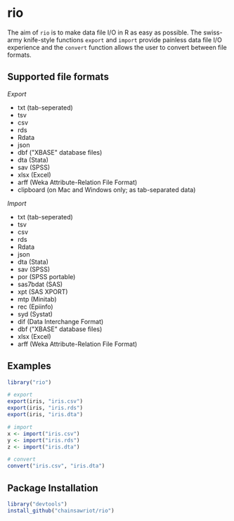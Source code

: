 # rio

The aim of `rio` is to make data file I/O in R as easy as possible. The swiss-army knife-style functions `export` and `import` provide painless data file I/O experience and the `convert` function allows the user to convert between file formats.

## Supported file formats

*Export*

* txt (tab-seperated)
* tsv
* csv
* rds
* Rdata
* json
* dbf ("XBASE" database files)
* dta (Stata)
* sav (SPSS)
* xlsx (Excel)
* arff (Weka Attribute-Relation File Format)
* clipboard (on Mac and Windows only; as tab-separated data)

*Import*

* txt (tab-seperated)
* tsv
* csv
* rds
* Rdata
* json
* dta (Stata)
* sav (SPSS)
* por (SPSS portable)
* sas7bdat (SAS)
* xpt (SAS XPORT)
* mtp (Minitab)
* rec (Epiinfo)
* syd (Systat)
* dif (Data Interchange Format)
* dbf ("XBASE" database files)
* xlsx (Excel)
* arff (Weka Attribute-Relation File Format)

## Examples

```R
library("rio")

# export
export(iris, "iris.csv")
export(iris, "iris.rds")
export(iris, "iris.dta")

# import
x <- import("iris.csv")
y <- import("iris.rds")
z <- import("iris.dta")

# convert
convert("iris.csv", "iris.dta")
```

## Package Installation

```R
library("devtools")
install_github("chainsawriot/rio")
```
